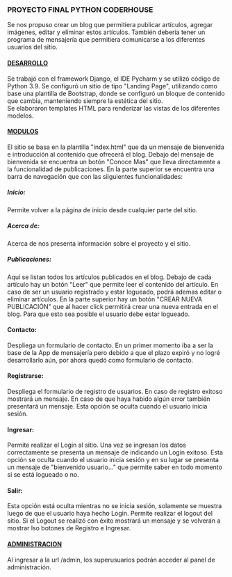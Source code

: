 ### PROYECTO FINAL PYTHON CODERHOUSE
Se nos propuso crear un blog que permitiera publicar artículos, agregar imágenes, editar y eliminar estos artículos.
También debería tener un programa de mensajería que permitiera comunicarse a los diferentes usuarios del sitio.

#### <u>DESARROLLO</u>
Se trabajó con el framework Django, el IDE Pycharm y se utilizó código de Python 3.9.
Se configuró un sitio de tipo "Landing Page", utilizando como base una plantilla de Bootstrap, donde se configuró un bloque de contenido que cambia, manteniendo siempre la estética del sitio.
<br>Se elaboraron templates HTML para renderizar las vistas de los diferentes modelos.

#### <u>MODULOS</u>
El sitio se basa en la plantilla "index.html" que da un mensaje de bienvenida e introducción al contenido que ofrecerá el blog.
Debajo del mensaje de bienvenida se encuentra un botón "Conoce Mas" que lleva directamente a la funcionalidad de publicaciones.
En la parte superior se encuentra  una barra de navegación que con las siiguientes funcionalidades:

##### Inicio: 
Permite volver a la página de inicio desde cualquier parte del sitio.

##### Acerca de:
Acerca de nos presenta información sobre el proyecto y el sitio.

##### Publicaciones:
Aquí se listan todos los artículos publicados en el blog.
Debajo de cada artículo hay un botón "Leer" que permite leer el contenido del artículo.
En caso de ser un usuario registrado y estar logueado, podrá ademas editar o eliminar artículos.
En la parte superior hay un botón "CREAR NUEVA PUBLICACIÓN" que al hacer click permitirá crear una nueva entrada en el blog.
Para que esto sea posible el usuario debe estar logueado.

#### Contacto:
Despliega un formulario de contacto.
En un primer momento iba a ser la base de la App de mensajería pero debido a que el plazo expiró y no logré desarrollarlo aún, por ahora quedó como formulario de contacto.

#### Registrarse:
Despliega el formulario de registro de usuarios.
En caso de registro exitoso mostrará un mensaje.
En caso de que haya habido algún error también presentará un mensaje.
Esta opción se oculta cuando el usuario inicia sesión.

#### Ingresar:
Permite realizar el Login al sitio.
Una vez se ingresan los datos correctamente se presenta un mensaje de indicando un Login exitoso.
Esta opción se oculta cuando el usuario inicia sesión y en su lugar se presenta un mensaje de "bienvenido usuario..." que permite saber en todo momento si se está logueado o no.

#### Salir: 
Esta opción está oculta mientras no se inicia sesión, solamente se muestra luego de que el usuario haya hecho Login.
Permite realizar el logout del sitio.
Si el Logout se realizó con éxito mostrará un mensaje y se volverán a mostrar lso botones de Registro e Ingresar.

#### <u>ADMINISTRACION</u>
Al ingresar a la url /admin, los superusuarios podrán acceder al panel de administración.

